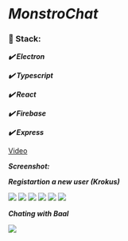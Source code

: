 # ***MonstroChat***

### :scroll: Stack:

   ***:heavy_check_mark: Electron***
   
   ***:heavy_check_mark: Typescript***
   
   ***:heavy_check_mark: React***
   
   ***:heavy_check_mark: Firebase***
   
   ***:heavy_check_mark: Express***
   
[Video](https://arimanecro.github.io/video/  "Video")

***Screenshot:***

***Registartion a new user (Krokus)***

![](https://lh3.googleusercontent.com/T9RWpL_HTL6GtNiwJbgAIt9SScCxBHh2xSP8gMg7q60jtFLJakrdTuipwld0klnN5roL0pPgfLvT-74YiqbBUJfCYXT7Ti50-De3icBggOOQ5BcGjMAEbvsNxVpqvxtkY6Eb0L20BlQHEH2pDU9q35NAAE9TYCVAwxl0hmB2db06wNUEXBPYOTJdv5sSVTI3kX5nVHzUzY9LLG7MICp4JXcvKg81FAtYysTSK7W8UHTmisH5WJ46Q3oFSkrsi-NW3Bu7vCFO6oDj_9eP-pte2KNYgACtKy1Fik55hY6r1oCL_6rcI3JR9uw1OPu-_uxRbjRMeJhPl7LuVsUcN5m-CkDb_g02D6Ykkl9W4oG4J4_3AMiWi0SkvCNjOkClC1P8sSb80DRuIVrrK7yv3nQ1gPtsJ9nV5h6yRK6hEPtVGuOXUWtfry5E2mB9Sww896Kf-SKL6qXQsHlxcuV8v6v9KbVPXgtqJRRx5HPXcQxyIiQaX7LQYtVDIDFB-Ll36RNVn4sTclT4DcjBvuQahhEWwj4HZPRNBCp6M7Ugx2Tv_z6-AcVUF1bX44ysTjGI2YxgfEy2Re_8AQIdQ0tQHwwTn0jiIfPeEZL6lCuXZPxYK_QFC8nZWu6chtbL2DKEgl5U9Kvz0JkX_ffWbaPaTyQz3vuDxQ60nvVkFz5TJpjeAY0F6w27a1HgFq5U4N7l1nO1lrz1TmdnzWL2NfVF9wog6Cl3TpX8PaQHa3JqOk58PeuLwsaS63a9zs4=w310-h667-no)
![](https://lh3.googleusercontent.com/WbAdvR3ZqR73QqvdUEYlAu_ezhQU3qoUUt2IIc4f_zVbTSvwTvsZ_zHUxTgoTKeV2P_tCEcMauFyERrG5KS5hkfb6QCNUuNkpw15Joykesge5aWwUL1Q0Q14d--_S69NqoABx7dx9sazYZc4VkqYBTJMJZMzUm9bx4LHR5zNFLP7sXvp6cqehU7Qy7Q-jcNEtcGrkfN6EmIp2vnc4RRNoB-KcQPOQ7oXyA4yieNJODy44F4L37QnmtG5CDJWZ9-hzz5txn-IXREGZsOr6yQLg03NNI01FXE1ZkaP2I7EIaTzU9jX2oaLpo-QeMtTwIH5p-_aQrqgmLRjhqx-VCbj_d8qZL9wkCwL6YrWuOYeZHwa1eCKAYbcIdu44Hine8ouvQyqn4U1ytniKPVd3GXeAEEn__nu-e2GdUBGLRIeF1pJsD0CAnOK3DM12Po3fuO0bB-YgOsRLWUv7OxnOOTsAgAHVQYlSog7cskbtw0LCgvYxVeWjzOY1R4oxs2idAu-NuN1OSHV7gi_wiDfnIMGZQmKyzKzfZO8DUWBM5qYndq1QuAOgSfBiaoeMrbK3E7p_uG3842yW8lNODj-UyRaUMS3taBdp-_nv9Gnni0UIqC12MbA-XobShTzQjOVp-zyZwHlNaTTOQffn5n04H7VzUsD_9RdNQmEJVgg7sasNQh7DP8E9NcfDWQ8bg7sVNtLE8sltp4GFy1otR4oWj7v222RAK8WgwTNLEGgW4rXanueeZvQIilcfKU=w310-h667-no)
![](https://lh3.googleusercontent.com/oP0YzuRzNWUt_pZwe3BwDAWAgqiIHM-_-4wi8WXaC5kg6W28go_eYrF1OIL7nWMAKCfSGM_0vXZS05PH0lNHSOB3C-3QHcOLtFJt9NNQwA5jC-6dxPvb7gjacyP5N_eC0va8XjQ6pC_qiYMpHi6CHeGn19dUcnPINyS08gf9wrMr3jGsAevD8XuHMcGmytBFxmsemKG0NhRHYCqHGlnmScLfOcvtNUKuxs1NAczw1AEddpNrCw86uf__1RYvR3L_4b7XHc6E-6I4tA_LjNxDkI1HZDrvmHJeVoXfe6NabdTN94S7ISnsddk_0emhTZCOyTUvd77UpCpaIuMct9BdqaEAMJM8QwZ2-F3cTPSX6rVNoTBgHb6b7pl32DoTRBDNrlMf8bTcndawdYDCQ-6UXiR6FdkLr5r8cIW_52-JyXTPWkjqDl5RlyShVFTIf9UE9B3F6yNsNSqfiZDcJVDvFPB_A-n7bhd9zE2uRvTHCy46i1gq6zkrUSuO5wPEDDhhGJ7JoDpEwCybQs_eD6XQABYB5JbLXaJbsQKzkEBt3Ia7LKG6bAxNzvMxpmfkCRb9SttjMmFwh_v7bcpwVrkQ4nHgyhJ1Eez32M5fWJfZREW99qYpkTEUzdEK-H52B3JhFFl5jeoWTK_Qo6pR8iihcDpI2mbAUfnfkNS_XQ4apFqxGoyfYq86Dp7KBN7GWtceLFQhvClwD3s59D5GIm4fMWoiKzrPmtPzsS5C7jSP1J8q9OHVu8zGH2g=w310-h667-no)
![](https://lh3.googleusercontent.com/r79SanoZa5wOErL1yKA-AIqUS9jtMyG16GCJCNmPqa0O5l6W5US_RCq_hlim_R2TP4iHFWr4lszI3UMBhkOKvv5LvnysS2rHtfroqhpRzOqJVApg7cBQgOiGF-H-2Wh2QNQEmIjgP1QBT3bhyFLRCqjXB1_HExYOXa_XzFlJ0CpvhzpEll3xwu90ykYuXogyIAv06TIVVD60Zuivg9u5QXSaZu_jrub2MZ7u2_gGvyzsq9WL5Z82kGLtlOg8rT_nZlZDmNsWRGLXmgQampb3zXqseXvSB5HLPeXhOf5jSABmLvSB8apYQx7DZsEvD2urZVQD9e7bsfLdkIDMP9-CG8FYmbovANRzOfdADsGh0VmboKIQxkL_hTNbEcb9487GXlUUNTxnRULh0Q8cYbyxyFDlbnbaPezjMx_Ac3Vj0VHojtnkpL7-usTZrIhbzG0uTM5GeaF0XrCs18jopjwxdbX5EwVofh4l6I6r_M7I_0raPdrS3UPFGhC-5P8aTaTZa9F1oupGrY71i7-rREJfNKu8tzU9OVZM6kzXUa6oqtAYhjNu6QZDm54O365F2ipRso6VY16xg8l3vqSZtIMq8QWLFwcOppSNJal9A4zJaxzS0vvjG3qMJJqIBpSvR2cHOyR93Jojhht6UsK-nf5hTgutqebFG58EMjy8psca84PIpOyHf-6X_eBR6J9TjXPohB7rg5sKfCX7gR8ZrQw7atcYnB43lTTvqLRNtyaUGyS5aVz270Ft4_Y=w310-h667-no)
![](https://lh3.googleusercontent.com/jpQuQH7G0z__4a38aKwBgg8tYoYDy3QRxd4vEl7I9AprCwA0yCDLGNEXs41b7srqsg7bIpLYEld0vnfA6XRtinAvEiZwarR6UVReSTyNxSMtWQqXQ51LSz3Q2rwL9EtN_gqOtDO4Zc_g5nvUGRzKvtaTuhoZvmSDkAIM-q8RX2eJAhyIwEPPl44oDm_pt1bpiiLGOl5a2Fl7t4vmboKzqjMooki15ci874Iqi9vriyrLH8FaX4ocVSLouFfPMbB0srepf8NH4xVmWJAK5SC6LOKM76a8M9D25xixG1EYtsLXyFLep7OPnbPLBPEnFUfTgxW-lQXJmqWMIF8sbwvLCQY40mXvkOKhGpciuteSzU5AYZG1p2_o2V8akHW8GhsARjtzfQAytJQs6woyf1uAgywvmPcr9lNEuIevcoQkw6pkmZ8iGGK6UgBYnC91g6JsPJLOvD-NgNemuScjD0lLLFRj8XlgGowzJGtzOL6lulkb3XiGLmlQhq0Q3QaLaC5b3RoD1pM5Aiuj8Ct_X1HlVJu0GXt14tuhCShoCWfBHOz9upyVQSiMdOLXLs6GmrnfJuhPxVjzrOsBaEz5Usq-p_ZLzyHsCQKxPA120zIam4sfHfCf_29nI-aD-5BAOuz76ULGlZF1v5sMWbvsNrb9leOlcRiunfGUovCLbYrDcZMBX3aSgRifkip-5olCP4ocrDCYFjrtQu-DKnS68DQdjEAwCrE-NgtWS0vJ41X58Q85ITLy3boH74I=w310-h667-no)
![](https://lh3.googleusercontent.com/JcgqiBENEgtPkKt6Z3zuPU8AOCGzd3NyNDIstX3xHPliLlGA-MLZVSFzrWk6WEDW7DkUuAS34hRtVsn6eZudNoSJBpAtW6JyRfK7hx9Wp9Kx9EQoo77wgIRlyeg23uF4Pr-pSPyz-06SqvGwgTUx_Lja08oREzMa3YTGE3OIH3gnqKolz6uhO7rA8yya1sCt5GLalaHNITBZNSfxpwwu5te1rXdzsj-51Gd7O9BorOjLCbwjzcGiKAZvene-t9qCg5wgxW_JwRjKHuZHER4G-kfjFvSeh2KMSIh0pUjE24XHNK5OgnelouRhREvQuf8BVWLhjkr8ksTFYiypJt_FFQ4JWvrGpLiIWwZXZEsTPMnUeXWbyC5YaUzl4E5Cb10RvfK-N6QisRvNs-xMRUCqcuLlCatCoup3hV2ZCRUDlUZbkufjBwxNXDTQjvGKXkRMRrpf-5O23DdlbVDIQbJ37dEaUbqLfXhlE-H57XaXCeG531ViVX8ixbl5PGisjJ9fI3dSQXWY5hmGEp4heO94X2on41XsR_8skoUS69qHorPSNMVnnlo5zFM5SYR3EwND4vLbj_bAiY0YA5-kKND7fsD-sOS8uhytItcERIRtpi7Ly98pEhIGOeGVUPuOGD52OcxpE654OU61myINuisfWmPdbTW3A8XxVW6r9mZOH5Y8blnq3SveQnMPTP71bJ7LxaEpO5EQkbb4PEObcwU7N6U51zaKfbbcg6uDv86bj2Tin6LhyEbIydY=w310-h667-no)

***Chating with Baal***

![](https://lh3.googleusercontent.com/uTBnIFDOhps6DmmmF36KaFqQyPP5cJ2svs0Zl4VVvkkkQvgVAn6rgz4mcEY-ACulbUzVM_BsO83sTexGDcMJ287k_ZwAp6MJToH1E7LKftMh3WPQwJsXdQeRjSHNxtuR-5SvkQIfWOpf8RoAe333gE9SfWkePqPPJizw4lrWm7dSVIp6Nb8vX01pYkx5tf4sQmMd66fa6zJl3YtIC07LD4AdvsCx6tnQj8JaU_besHuw_KE1PJ3OVuOhy_duLLMiwMSNtQj41KXMhi8iVwJ6wxs24U1IXrUOSY9I56Oosdb3eOo5RccXg2VMJquesUT3Ze4D1czvYX1rNNQxa1xseLj-wO6ihPeVsdM6vS4pTzLqKRHa21XxYCshgqf1Ehn-Hj86G195gXO2E3HY58YlFklddRTXwtknDUyFIpLUOMKkX92k4oYisz39cP873Ubvnh0Q3xQYKC3vcrGK7bxXJ-VuhP0xT67m23LX6UvIkpWXCx7MheVH_lyjubgLID2qnMzr1RO_MFV9IrZaw4WVYNej52EhOVQFFfLe9qjwXjJECQW1kiDWcNJ34J6iHZhGNRydAMTYypwoViNKf_1V4VqxjkRRQHLAJttBon5uwxXRQyjdvmgDtC-XhIc-rpv9knX13cmA41y91_Ryclw_g9b9hyOatG-SUdR0VQgtCRNEIdbOxuEIFTvmiypwpQ=w930-h667-no)
